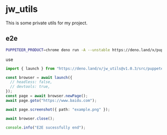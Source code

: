 # jw_utils

This is some private utils for my project.

## e2e

```bash
PUPPETEER_PRODUCT=chrome deno run -A --unstable https://deno.land/x/puppeteer@16.2.0/install.ts
```

use

```ts
import { launch } from "https://deno.land/x/jw_utils@v1.0.3/src/puppeteer.ts";

const browser = await launch({
  // headless: false,
  // devtools: true,
});
const page = await browser.newPage();
await page.goto("https://www.baidu.com");

await page.screenshot({ path: "example.png" });

await browser.close();

console.info("E2E sucessfully end");
```
